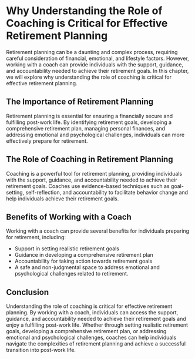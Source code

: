 Why Understanding the Role of Coaching is Critical for Effective Retirement Planning
=============================================================================================================

Retirement planning can be a daunting and complex process, requiring careful consideration of financial, emotional, and lifestyle factors. However, working with a coach can provide individuals with the support, guidance, and accountability needed to achieve their retirement goals. In this chapter, we will explore why understanding the role of coaching is critical for effective retirement planning.

The Importance of Retirement Planning
-------------------------------------

Retirement planning is essential for ensuring a financially secure and fulfilling post-work life. By identifying retirement goals, developing a comprehensive retirement plan, managing personal finances, and addressing emotional and psychological challenges, individuals can more effectively prepare for retirement.

The Role of Coaching in Retirement Planning
-------------------------------------------

Coaching is a powerful tool for retirement planning, providing individuals with the support, guidance, and accountability needed to achieve their retirement goals. Coaches use evidence-based techniques such as goal-setting, self-reflection, and accountability to facilitate behavior change and help individuals achieve their retirement goals.

Benefits of Working with a Coach
--------------------------------

Working with a coach can provide several benefits for individuals preparing for retirement, including:

* Support in setting realistic retirement goals
* Guidance in developing a comprehensive retirement plan
* Accountability for taking action towards retirement goals
* A safe and non-judgmental space to address emotional and psychological challenges related to retirement.

Conclusion
----------

Understanding the role of coaching is critical for effective retirement planning. By working with a coach, individuals can access the support, guidance, and accountability needed to achieve their retirement goals and enjoy a fulfilling post-work life. Whether through setting realistic retirement goals, developing a comprehensive retirement plan, or addressing emotional and psychological challenges, coaches can help individuals navigate the complexities of retirement planning and achieve a successful transition into post-work life.
